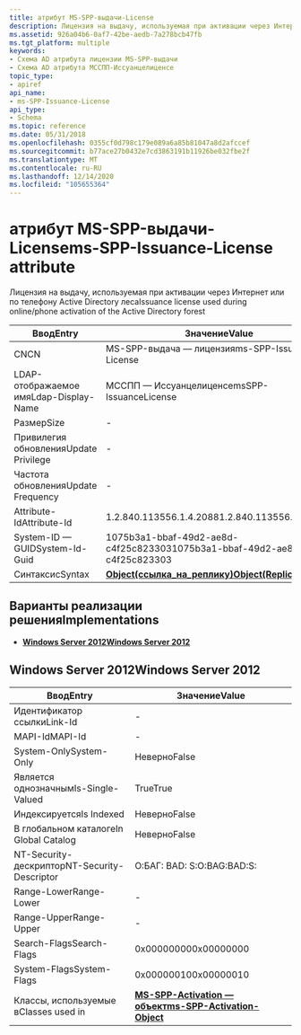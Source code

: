 ```yaml
---
title: атрибут MS-SPP-выдачи-License
description: Лицензия на выдачу, используемая при активации через Интернет или по телефону Active Directory леса
ms.assetid: 926a04b6-0af7-42be-aedb-7a278bcb47fb
ms.tgt_platform: multiple
keywords:
- Схема AD атрибута лицензии MS-SPP-выдачи
- Схема AD атрибута МССПП-Иссуанцелиценсе
topic_type:
- apiref
api_name:
- ms-SPP-Issuance-License
api_type:
- Schema
ms.topic: reference
ms.date: 05/31/2018
ms.openlocfilehash: 0355cf0d798c179e089a6a85b81047a8d2afccef
ms.sourcegitcommit: b77ace27b0432e7cd3863191b11926be032fbe2f
ms.translationtype: MT
ms.contentlocale: ru-RU
ms.lasthandoff: 12/14/2020
ms.locfileid: "105655364"
---
```

# <a name="ms-spp-issuance-license-attribute"></a><span data-ttu-id="75fef-105">атрибут MS-SPP-выдачи-License</span><span class="sxs-lookup"><span data-stu-id="75fef-105">ms-SPP-Issuance-License attribute</span></span>

<span data-ttu-id="75fef-106">Лицензия на выдачу, используемая при активации через Интернет или по телефону Active Directory леса</span><span class="sxs-lookup"><span data-stu-id="75fef-106">Issuance license used during online/phone activation of the Active Directory forest</span></span>



| <span data-ttu-id="75fef-107">Ввод</span><span class="sxs-lookup"><span data-stu-id="75fef-107">Entry</span></span> | <span data-ttu-id="75fef-108">Значение</span><span class="sxs-lookup"><span data-stu-id="75fef-108">Value</span></span> |
|-------------------|-------------------------------------------------------|
| <span data-ttu-id="75fef-109">CN</span><span class="sxs-lookup"><span data-stu-id="75fef-109">CN</span></span>                | <span data-ttu-id="75fef-110">MS-SPP-выдача — лицензия</span><span class="sxs-lookup"><span data-stu-id="75fef-110">ms-SPP-Issuance-License</span></span>                               |
| <span data-ttu-id="75fef-111">LDAP-отображаемое имя</span><span class="sxs-lookup"><span data-stu-id="75fef-111">Ldap-Display-Name</span></span> | <span data-ttu-id="75fef-112">МССПП — Иссуанцелиценсе</span><span class="sxs-lookup"><span data-stu-id="75fef-112">msSPP-IssuanceLicense</span></span>                                 |
| <span data-ttu-id="75fef-113">Размер</span><span class="sxs-lookup"><span data-stu-id="75fef-113">Size</span></span>              | \-                                                    |
| <span data-ttu-id="75fef-114">Привилегия обновления</span><span class="sxs-lookup"><span data-stu-id="75fef-114">Update Privilege</span></span>  | \-                                                    |
| <span data-ttu-id="75fef-115">Частота обновления</span><span class="sxs-lookup"><span data-stu-id="75fef-115">Update Frequency</span></span>  | \-                                                    |
| <span data-ttu-id="75fef-116">Attribute-Id</span><span class="sxs-lookup"><span data-stu-id="75fef-116">Attribute-Id</span></span>      | <span data-ttu-id="75fef-117">1.2.840.113556.1.4.2088</span><span class="sxs-lookup"><span data-stu-id="75fef-117">1.2.840.113556.1.4.2088</span></span>                               |
| <span data-ttu-id="75fef-118">System-ID — GUID</span><span class="sxs-lookup"><span data-stu-id="75fef-118">System-Id-Guid</span></span>    | <span data-ttu-id="75fef-119">1075b3a1-bbaf-49d2-ae8d-c4f25c823303</span><span class="sxs-lookup"><span data-stu-id="75fef-119">1075b3a1-bbaf-49d2-ae8d-c4f25c823303</span></span>                  |
| <span data-ttu-id="75fef-120">Синтаксис</span><span class="sxs-lookup"><span data-stu-id="75fef-120">Syntax</span></span>            | [<span data-ttu-id="75fef-121">**Object(ссылка_на_реплику)**</span><span class="sxs-lookup"><span data-stu-id="75fef-121">**Object(Replica-Link)**</span></span>](s-object-replica-link.md) |



## <a name="implementations"></a><span data-ttu-id="75fef-122">Варианты реализации решения</span><span class="sxs-lookup"><span data-stu-id="75fef-122">Implementations</span></span>

-   [<span data-ttu-id="75fef-123">**Windows Server 2012**</span><span class="sxs-lookup"><span data-stu-id="75fef-123">**Windows Server 2012**</span></span>](#windows-server-2012)

## <a name="windows-server-2012"></a><span data-ttu-id="75fef-124">Windows Server 2012</span><span class="sxs-lookup"><span data-stu-id="75fef-124">Windows Server 2012</span></span>



| <span data-ttu-id="75fef-125">Ввод</span><span class="sxs-lookup"><span data-stu-id="75fef-125">Entry</span></span> | <span data-ttu-id="75fef-126">Значение</span><span class="sxs-lookup"><span data-stu-id="75fef-126">Value</span></span> |
|------------------------|-------------------------------------------------------------------------|
| <span data-ttu-id="75fef-127">Идентификатор ссылки</span><span class="sxs-lookup"><span data-stu-id="75fef-127">Link-Id</span></span>                | \-                                                                      |
| <span data-ttu-id="75fef-128">MAPI-Id</span><span class="sxs-lookup"><span data-stu-id="75fef-128">MAPI-Id</span></span>                | \-                                                                      |
| <span data-ttu-id="75fef-129">System-Only</span><span class="sxs-lookup"><span data-stu-id="75fef-129">System-Only</span></span>            | <span data-ttu-id="75fef-130">Неверно</span><span class="sxs-lookup"><span data-stu-id="75fef-130">False</span></span>                                                                   |
| <span data-ttu-id="75fef-131">Является однозначным</span><span class="sxs-lookup"><span data-stu-id="75fef-131">Is-Single-Valued</span></span>       | <span data-ttu-id="75fef-132">True</span><span class="sxs-lookup"><span data-stu-id="75fef-132">True</span></span>                                                                    |
| <span data-ttu-id="75fef-133">Индексируется</span><span class="sxs-lookup"><span data-stu-id="75fef-133">Is Indexed</span></span>             | <span data-ttu-id="75fef-134">Неверно</span><span class="sxs-lookup"><span data-stu-id="75fef-134">False</span></span>                                                                   |
| <span data-ttu-id="75fef-135">В глобальном каталоге</span><span class="sxs-lookup"><span data-stu-id="75fef-135">In Global Catalog</span></span>      | <span data-ttu-id="75fef-136">Неверно</span><span class="sxs-lookup"><span data-stu-id="75fef-136">False</span></span>                                                                   |
| <span data-ttu-id="75fef-137">NT-Security-дескриптор</span><span class="sxs-lookup"><span data-stu-id="75fef-137">NT-Security-Descriptor</span></span> | <span data-ttu-id="75fef-138">О:БАГ: BAD: S:</span><span class="sxs-lookup"><span data-stu-id="75fef-138">O:BAG:BAD:S:</span></span>                                                            |
| <span data-ttu-id="75fef-139">Range-Lower</span><span class="sxs-lookup"><span data-stu-id="75fef-139">Range-Lower</span></span>            | \-                                                                      |
| <span data-ttu-id="75fef-140">Range-Upper</span><span class="sxs-lookup"><span data-stu-id="75fef-140">Range-Upper</span></span>            | \-                                                                      |
| <span data-ttu-id="75fef-141">Search-Flags</span><span class="sxs-lookup"><span data-stu-id="75fef-141">Search-Flags</span></span>           | <span data-ttu-id="75fef-142">0x00000000</span><span class="sxs-lookup"><span data-stu-id="75fef-142">0x00000000</span></span>                                                              |
| <span data-ttu-id="75fef-143">System-Flags</span><span class="sxs-lookup"><span data-stu-id="75fef-143">System-Flags</span></span>           | <span data-ttu-id="75fef-144">0x00000010</span><span class="sxs-lookup"><span data-stu-id="75fef-144">0x00000010</span></span>                                                              |
| <span data-ttu-id="75fef-145">Классы, используемые в</span><span class="sxs-lookup"><span data-stu-id="75fef-145">Classes used in</span></span>        | [<span data-ttu-id="75fef-146">**MS-SPP-Activation — объект**</span><span class="sxs-lookup"><span data-stu-id="75fef-146">**ms-SPP-Activation-Object**</span></span>](c-msspp-activationobject.md)<br/> |



 

 





